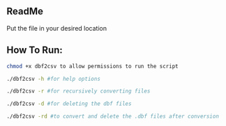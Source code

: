 ReadMe
------
Put the file in your desired location

How To Run:
-----------
```bash
chmod +x dbf2csv to allow permissions to run the script

./dbf2csv -h #for help options

./dbf2csv -r #for recursively converting files

./dbf2csv -d #for deleting the dbf files

./dbf2csv -rd #to convert and delete the .dbf files after conversion
```
